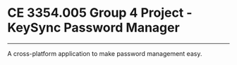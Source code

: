 # CE 3354.005 Group 4 Project - KeySync Password Manager
---
A cross-platform application to make password management easy.

